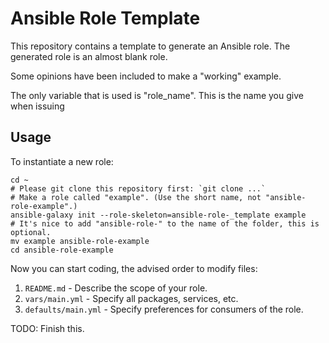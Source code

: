 # Ansible Role Template

This repository contains a template to generate an Ansible role. The generated role is an almost blank role.

Some opinions have been included to make a "working" example.

The only variable that is used is "role_name". This is the name you give when issuing

## Usage

To instantiate a new role:

```shell
cd ~
# Please git clone this repository first: `git clone ...`
# Make a role called "example". (Use the short name, not "ansible-role-example".)
ansible-galaxy init --role-skeleton=ansible-role-_template example
# It's nice to add "ansible-role-" to the name of the folder, this is optional.
mv example ansible-role-example
cd ansible-role-example
```

Now you can start coding, the advised order to modify files:

1. `README.md` - Describe the scope of your role.
2. `vars/main.yml` - Specify all packages, services, etc.
3. `defaults/main.yml` - Specify preferences for consumers of the role.

TODO: Finish this.
